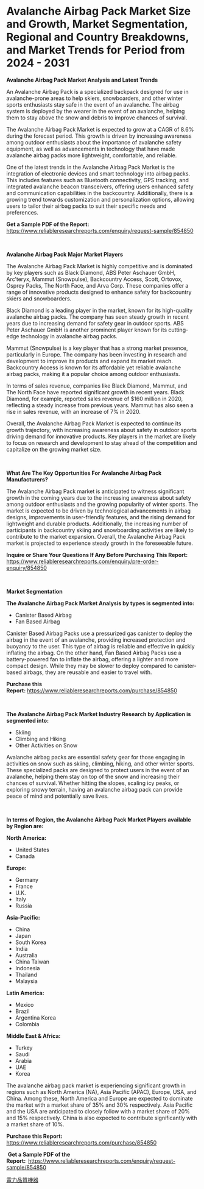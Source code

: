 <p><h1>Avalanche Airbag Pack Market Size and Growth, Market Segmentation, Regional and Country Breakdowns, and Market Trends for Period from 2024 -  2031</h1></p><p><strong>Avalanche Airbag Pack Market Analysis and Latest Trends</strong></p>
<p><p>An Avalanche Airbag Pack is a specialized backpack designed for use in avalanche-prone areas to help skiers, snowboarders, and other winter sports enthusiasts stay safe in the event of an avalanche. The airbag system is deployed by the wearer in the event of an avalanche, helping them to stay above the snow and debris to improve chances of survival.</p><p>The Avalanche Airbag Pack Market is expected to grow at a CAGR of 8.6% during the forecast period. This growth is driven by increasing awareness among outdoor enthusiasts about the importance of avalanche safety equipment, as well as advancements in technology that have made avalanche airbag packs more lightweight, comfortable, and reliable.</p><p>One of the latest trends in the Avalanche Airbag Pack Market is the integration of electronic devices and smart technology into airbag packs. This includes features such as Bluetooth connectivity, GPS tracking, and integrated avalanche beacon transceivers, offering users enhanced safety and communication capabilities in the backcountry. Additionally, there is a growing trend towards customization and personalization options, allowing users to tailor their airbag packs to suit their specific needs and preferences.</p></p>
<p><strong>Get a Sample PDF of the Report:&nbsp;</strong> <a href="https://www.reliableresearchreports.com/enquiry/request-sample/854850">https://www.reliableresearchreports.com/enquiry/request-sample/854850</a></p>
<p>&nbsp;</p>
<p><strong>Avalanche Airbag Pack Major Market Players</strong></p>
<p><p>The Avalanche Airbag Pack Market is highly competitive and is dominated by key players such as Black Diamond, ABS Peter Aschauer GmbH, Arc’teryx, Mammut (Snowpulse), Backcountry Access, Scott, Ortovox, Osprey Packs, The North Face, and Arva Corp. These companies offer a range of innovative products designed to enhance safety for backcountry skiers and snowboarders.</p><p>Black Diamond is a leading player in the market, known for its high-quality avalanche airbag packs. The company has seen steady growth in recent years due to increasing demand for safety gear in outdoor sports. ABS Peter Aschauer GmbH is another prominent player known for its cutting-edge technology in avalanche airbag packs.</p><p>Mammut (Snowpulse) is a key player that has a strong market presence, particularly in Europe. The company has been investing in research and development to improve its products and expand its market reach. Backcountry Access is known for its affordable yet reliable avalanche airbag packs, making it a popular choice among outdoor enthusiasts.</p><p>In terms of sales revenue, companies like Black Diamond, Mammut, and The North Face have reported significant growth in recent years. Black Diamond, for example, reported sales revenue of $160 million in 2020, reflecting a steady increase from previous years. Mammut has also seen a rise in sales revenue, with an increase of 7% in 2020.</p><p>Overall, the Avalanche Airbag Pack Market is expected to continue its growth trajectory, with increasing awareness about safety in outdoor sports driving demand for innovative products. Key players in the market are likely to focus on research and development to stay ahead of the competition and capitalize on the growing market size.</p></p>
<p>&nbsp;</p>
<p><strong>What Are The Key Opportunities For Avalanche Airbag Pack Manufacturers?</strong></p>
<p><p>The Avalanche Airbag Pack market is anticipated to witness significant growth in the coming years due to the increasing awareness about safety among outdoor enthusiasts and the growing popularity of winter sports. The market is expected to be driven by technological advancements in airbag designs, improvements in user-friendly features, and the rising demand for lightweight and durable products. Additionally, the increasing number of participants in backcountry skiing and snowboarding activities are likely to contribute to the market expansion. Overall, the Avalanche Airbag Pack market is projected to experience steady growth in the foreseeable future.</p></p>
<p><strong>Inquire or Share Your Questions If Any Before Purchasing This Report:</strong> <a href="https://www.reliableresearchreports.com/enquiry/pre-order-enquiry/854850">https://www.reliableresearchreports.com/enquiry/pre-order-enquiry/854850</a></p>
<p>&nbsp;</p>
<p><strong>Market Segmentation</strong></p>
<p><strong>The Avalanche Airbag Pack Market Analysis by types is segmented into:</strong></p>
<p><ul><li>Canister Based Airbag</li><li>Fan Based Airbag</li></ul></p>
<p><p>Canister Based Airbag Packs use a pressurized gas canister to deploy the airbag in the event of an avalanche, providing increased protection and buoyancy to the user. This type of airbag is reliable and effective in quickly inflating the airbag. On the other hand, Fan Based Airbag Packs use a battery-powered fan to inflate the airbag, offering a lighter and more compact design. While they may be slower to deploy compared to canister-based airbags, they are reusable and easier to travel with.</p></p>
<p><strong>Purchase this Report:&nbsp;</strong><a href="https://www.reliableresearchreports.com/purchase/854850">https://www.reliableresearchreports.com/purchase/854850</a></p>
<p>&nbsp;</p>
<p><strong>The Avalanche Airbag Pack Market Industry Research by Application is segmented into:</strong></p>
<p><ul><li>Skiing</li><li>Climbing and Hiking</li><li>Other Activities on Snow</li></ul></p>
<p><p>Avalanche airbag packs are essential safety gear for those engaging in activities on snow such as skiing, climbing, hiking, and other winter sports. These specialized packs are designed to protect users in the event of an avalanche, helping them stay on top of the snow and increasing their chances of survival. Whether hitting the slopes, scaling icy peaks, or exploring snowy terrain, having an avalanche airbag pack can provide peace of mind and potentially save lives.</p></p>
<p>&nbsp;</p>
<p><strong>In terms of Region, the Avalanche Airbag Pack Market Players available by Region are:</strong></p>
<p>
    <p> <strong> North America: </strong>
        <ul>
            <li>United States</li>
            <li>Canada</li>
        </ul>
        </p> 
    <p> <strong> Europe: </strong>
        <ul>
            <li>Germany</li>
            <li>France</li>
            <li>U.K.</li>
            <li>Italy</li>
            <li>Russia</li>
        </ul>
        </p> 
    <p> <strong> Asia-Pacific: </strong>
        <ul>
            <li>China</li>
            <li>Japan</li>
            <li>South Korea</li>
            <li>India</li>
            <li>Australia</li>
            <li>China Taiwan</li>
            <li>Indonesia</li>
            <li>Thailand</li>
            <li>Malaysia</li>
        </ul>
        </p> 
    <p> <strong> Latin America: </strong>
        <ul>
            <li>Mexico</li>
            <li>Brazil</li>
            <li>Argentina Korea</li>
            <li>Colombia</li>
        </ul>
        </p> 
    <p> <strong> Middle East & Africa: </strong>
        <ul>
            <li>Turkey</li>
            <li>Saudi</li>
            <li>Arabia</li>
            <li>UAE</li>
            <li>Korea</li>
        </ul>
    </p>
    </p>
<p><p>The avalanche airbag pack market is experiencing significant growth in regions such as North America (NA), Asia Pacific (APAC), Europe, USA, and China. Among these, North America and Europe are expected to dominate the market with a market share of 35% and 30% respectively. Asia Pacific and the USA are anticipated to closely follow with a market share of 20% and 15% respectively. China is also expected to contribute significantly with a market share of 10%.</p></p>
<p><strong>Purchase this Report: </strong><a href="https://www.reliableresearchreports.com/purchase/854850">https://www.reliableresearchreports.com/purchase/854850</a></p>
<p>&nbsp;<strong>Get a Sample PDF of the Report:&nbsp;&nbsp;</strong><a href="https://www.reliableresearchreports.com/enquiry/request-sample/854850">https://www.reliableresearchreports.com/enquiry/request-sample/854850</a></p>
<p><strong></strong></p>
<p><p><a href="https://medium.com/@chrispcreem58/%E3%83%91%E3%83%AF%E3%83%BC%E3%82%AF%E3%82%AA%E3%83%AA%E3%83%86%E3%82%A3%E6%A9%9F%E5%99%A8%E3%81%AE%E5%B8%82%E5%A0%B4%E3%82%B7%E3%82%A7%E3%82%A2%E3%81%AE%E9%80%B2%E5%8C%96%E3%81%A8%E5%B8%82%E5%A0%B4%E6%88%90%E9%95%B7%E3%83%88%E3%83%AC%E3%83%B3%E3%83%89-2024%E5%B9%B4%E3%81%8B%E3%82%892031%E5%B9%B4-ce5aac292751">電力品質機器</a></p></p>